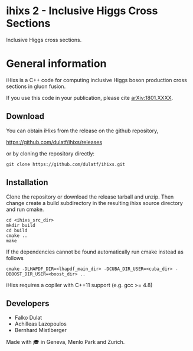 # ihixs 2 - Inclusive Higgs Cross Sections
Inclusive Higgs cross sections.

# General information
iHixs is a C++ code for computing inclusive Higgs boson production cross sections in gluon fusion.

If you use this code in your publication, please cite
[arXiv:1801.XXXX](XXX).

## Download

You can obtain iHixs from the release on the github repository,

https://github.com/dulatf/ihixs/releases

or by cloning the repository directly:

```Shell
git clone https://github.com/dulatf/ihixs.git
```

## Installation

Clone the repository or download the release tarball and unzip.
Then change create a build subdirectory in the resulting ihixs source directory and run cmake.

```Shell
cd <ihixs_src_dir>
mkdir build
cd build
cmake ..
make
```
If the dependencies cannot be found automatically run cmake instead as follows
```Shell
cmake -DLHAPDF_DIR=<lhapdf_main_dir> -DCUBA_DIR_USER=<cuba_dir> -DBOOST_DIR_USER=<boost_dir> ..
```
iHixs requires a copiler with C++11 support (e.g. gcc >= 4.8)

## Developers
- Falko Dulat
- Achilleas Lazopoulos
- Bernhard Mistlberger


Made with :mortar_board: in Geneva, Menlo Park and Zurich.
